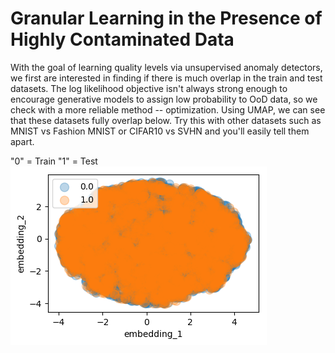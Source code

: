 # Granular Learning in the Presence of Highly Contaminated Data

With the goal of learning quality levels via unsupervised anomaly detectors, we first are interested in finding if there is much overlap in the train and test datasets.  The log likelihood objective isn't always strong enough to encourage generative models to assign low probability to OoD data, so we check with a more reliable method -- optimization.  Using UMAP, we can see that these datasets fully overlap below.  Try this with other datasets such as MNIST vs Fashion MNIST or CIFAR10 vs SVHN and you'll easily tell them apart.

"0" = Train
"1" = Test
<img src="./readme_images/UMAP_grains.png"> <!-- width="400" hspace="20"> --> 
